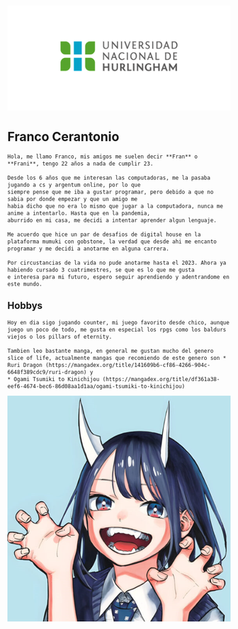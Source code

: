![Logo UNAHUR](./assets/UNAHUR.png)

# Franco Cerantonio


    Hola, me llamo Franco, mis amigos me suelen decir **Fran** o **Frani**, tengo 22 años a nada de cumplir 23.

    Desde los 6 años que me interesan las computadoras, me la pasaba jugando a cs y argentum online, por lo que  
    siempre pense que me iba a gustar programar, pero debido a que no sabia por donde empezar y que un amigo me
    habia dicho que no era lo mismo que jugar a la computadora, nunca me anime a intentarlo. Hasta que en la pandemia, 
    aburrido en mi casa, me decidi a intentar aprender algun lenguaje. 

    Me acuerdo que hice un par de desafios de digital house en la plataforma mumuki con gobstone, la verdad que desde ahi me encanto programar y me decidi a anotarme en alguna carrera.

    Por circustancias de la vida no pude anotarme hasta el 2023. Ahora ya habiendo cursado 3 cuatrimestres, se que es lo que me gusta 
    e interesa para mi futuro, espero seguir aprendiendo y adentrandome en este mundo. 

## Hobbys

    Hoy en dia sigo jugando counter, mi juego favorito desde chico, aunque juego un poco de todo, me gusta en especial los rpgs como los baldurs viejos o los pillars of eternity.

    Tambien leo bastante manga, en general me gustan mucho del genero slice of life, actualmente mangas que recomiendo de este genero son * Ruri Dragon (https://mangadex.org/title/141609b6-cf86-4266-904c-6648f389cdc9/ruri-dragon) y 
    * Ogami Tsumiki to Kinichijou (https://mangadex.org/title/df361a38-eef6-4674-bec6-86d08aa1d1aa/ogami-tsumiki-to-kinichijou)

![ruri dragon](./assets/ruri2.png)
